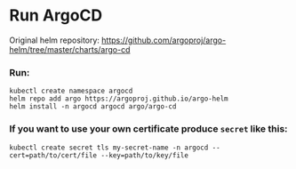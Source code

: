 # Run ArgoCD

Original helm repository: https://github.com/argoproj/argo-helm/tree/master/charts/argo-cd

### Run:
```
kubectl create namespace argocd
helm repo add argo https://argoproj.github.io/argo-helm
helm install -n argocd argocd argo/argo-cd
```

### If you want to use your own certificate produce `secret` like this:
```
kubectl create secret tls my-secret-name -n argocd --cert=path/to/cert/file --key=path/to/key/file
```
